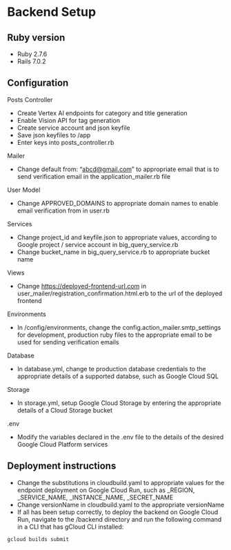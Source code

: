 # Backend Setup

## Ruby version
* Ruby 2.7.6
* Rails 7.0.2

## Configuration

Posts Controller
* Create Vertex AI endpoints for category and title generation
* Enable Vision API for tag generation
* Create service account and json keyfile
* Save json keyfiles to /app
* Enter keys into posts_controller.rb

Mailer
* Change default from: “abcd@gmail.com” to appropriate email that is to send verification email in the application_mailer.rb file

User Model
* Change APPROVED_DOMAINS to appropriate domain names to enable email verification from in user.rb

Services
* Change project_id and keyfile.json to appropriate values, according to Google project / service account in big_query_service.rb
* Change bucket_name in big_query_service.rb to appropriate bucket name

Views
* Change https://deployed-frontend-url.com in user_mailer/registration_confirmation.html.erb to the url of the deployed frontend

Environments
* In /config/environments, change the config.action_mailer.smtp_settings for development, production ruby files to the appropriate email to be used for sending verification emails

Database
* In database.yml, change te production database credentials to the appropriate details of a supported databse, such as Google Cloud SQL

Storage
* In storage.yml, setup Google Cloud Storage by entering the appropriate details of a Cloud Storage bucket

.env
* Modify the variables declared in the .env file to the details of the desired Google Cloud Platform services

## Deployment instructions
* Change the substitutions in cloudbuild.yaml to appropriate values for the endpoint deployment on Google Cloud Run, such as _REGION, _SERVICE_NAME, _INSTANCE_NAME, _SECRET_NAME
* Change versionName in cloudbuild.yaml to the appropriate versionName
* If all has been setup correctly, to deploy the backend on Google Cloud Run, navigate to the /backend directory and run the following command in a CLI that has gCloud CLI installed:
```
gcloud builds submit
```